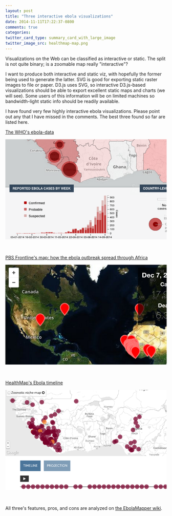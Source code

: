 ```yaml
---
layout: post
title: "Three interactive ebola visualizations"
date: 2014-11-11T17:22:37-0800
comments: true
categories: 
twitter_card_type: summary_card_with_large_image
twitter_image_src: healthmap-map.png
---
```

Visualizations on the Web can be classified as interactive or static. The split is not quite binary; is a zoomable map really "interactive"?

I want to produce both interactive and static viz, with hopefully the former being used to generate the latter. SVG is good for exporting static raster images to file or paper. D3.js uses SVG, so interactive D3.js-based visualizations should be able to export excellent static maps and charts (we will see). Some users of this information will be on limited machines so bandwidth-light static info should be readily available.

I have found very few highly interactive ebola visualizations. Please point out any that I have missed in the comments. The best three found so far are listed here.
<br/>

<a href="https://who-ocr.github.io/ebola-data/">The WHO's ebola-data</a>

<a title="WHO's Ebola-data viz" href="https://who-ocr.github.io/ebola-data/"><img class="center" src='who-ebola-data.png' alt="whos-ebola-data"/></a>

&nbsp;

<a href="http://www.pbs.org/wgbh/pages/frontline/health-science-technology/ebola-outbreak/map-how-the-ebola-outbreak-spread-through-africa/">PBS Frontline's map: how the ebola outbreak spread through Africa</a>

<a href="http://www.pbs.org/wgbh/pages/frontline/health-science-technology/ebola-outbreak/map-how-the-ebola-outbreak-spread-through-africa/"><img class="center" src='pbs-frontline.png' alt="frontline-1" /></a>

&nbsp;

<a href="http://healthmap.org/ebola/#timeline">HealthMap's Ebola timeline</a>

<a href="http://healthmap.org/ebola/#timeline"><img class="center" src='healthmap-map.png' alt="healthmap-org" /></a>

&nbsp;

All three's features, pros, and cons are analyzed on <a href="https://github.com/JohnTigue/EbolaMapper/wiki/Gallery-of-Ebola-Visualizations-Found-Across-the-Web">the EbolaMapper wiki</a>.